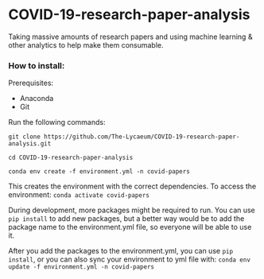 # COVID-19-research-paper-analysis
Taking massive amounts of research papers and using machine learning &amp; other analytics to help make them consumable.

### How to install:

Prerequisites:
 - Anaconda
 - Git

Run the following commands:

`git clone https://github.com/The-Lycaeum/COVID-19-research-paper-analysis.git`

`cd COVID-19-research-paper-analysis`

`conda env create -f environment.yml -n covid-papers`

This creates the environment with the correct dependencies.  To access the environment:
`conda activate covid-papers`

During development, more packages might be required to run.  You can use `pip install` to add new packages, but a better way would be to add the package name to the environment.yml file, so everyone will be able to use it. 

After you add the packages to the environment.yml, you can use `pip install`, or you can also sync your environment to yml file with:
`conda env update -f environment.yml -n covid-papers`

